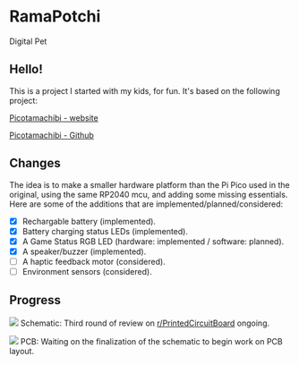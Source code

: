 # RamaPotchi
 Digital Pet

## Hello!
This is a project I started with my kids, for fun. It's based on the following project:
    
[Picotamachibi - website](https://www.kevsrobots.com/blog/picotamachibi.html)

[Picotamachibi - Github](https://github.com/kevinmcaleer/picotamachibi)

## Changes
The idea is to make a smaller hardware platform than the Pi Pico used in the original, using the same RP2040 mcu, and adding some missing essentials.
Here are some of the additions that are implemented/planned/considered:

- [x] Rechargable battery (implemented).
- [x] Battery charging status LEDs (implemented).
- [x] A Game Status RGB LED (hardware: implemented / software: planned).
- [x] A speaker/buzzer (implemented).
- [ ] A haptic feedback motor (considered).
- [ ] Environment sensors (considered).

## Progress
![](https://geps.dev/progress/80) Schematic: Third round of review on [r/PrintedCircuitBoard](https://www.reddit.com/r/PrintedCircuitBoard/) ongoing.

![](https://geps.dev/progress/0) PCB: Waiting on the finalization of the schematic to begin work on PCB layout.
